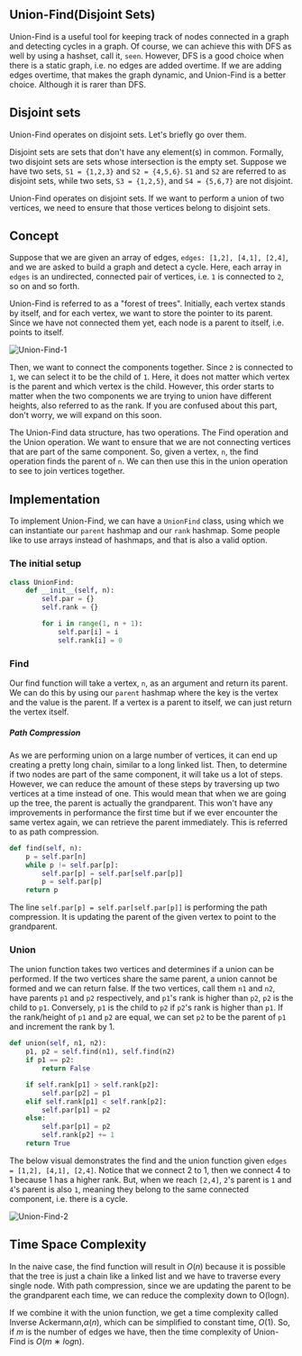 ## Union-Find(Disjoint Sets)

Union-Find is a useful tool for keeping track of nodes connected in a graph and detecting cycles in a graph. Of course, we can achieve this with DFS as well by using a hashset, call it, `seen`. However, DFS is a good choice when there is a static graph, i.e. no edges are added overtime. If we are adding edges overtime, that makes the graph dynamic, and Union-Find is a better choice. Although it is rarer than DFS.

## Disjoint sets

Union-Find operates on disjoint sets. Let's briefly go over them.

Disjoint sets are sets that don't have any element(s) in common. Formally, two disjoint sets are sets whose intersection is the empty set. Suppose we have two sets, `S1 = {1,2,3}` and `S2 = {4,5,6}`. `S1` and `S2` are referred to as disjoint sets, while two sets, `S3 = {1,2,5}`, and `S4 = {5,6,7}` are not disjoint.

Union-Find operates on disjoint sets. If we want to perform a union of two vertices, we need to ensure that those vertices belong to disjoint sets.

## Concept

Suppose that we are given an array of edges, `edges: [1,2], [4,1], [2,4]`, and we are asked to build a graph and detect a cycle. Here, each array in `edges` is an undirected, connected pair of vertices, i.e. `1` is connected to `2`, so on and so forth.

Union-Find is referred to as a "forest of trees". Initially, each vertex stands by itself, and for each vertex, we want to store the pointer to its parent. Since we have not connected them yet, each node is a parent to itself, i.e. points to itself.

![Union-Find-1](/Users/aoli/Desktop/自媒体/md/Union-Find/Union-Find-1.png)

Then, we want to connect the components together. Since `2` is connected to `1`, we can select it to be the child of `1`. Here, it does not matter which vertex is the parent and which vertex is the child. However, this order starts to matter when the two components we are trying to union have different heights, also referred to as the rank. If you are confused about this part, don't worry, we will expand on this soon.

The Union-Find data structure, has two operations. The Find operation and the Union operation. We want to ensure that we are not connecting vertices that are part of the same component. So, given a vertex, `n`, the find operation finds the parent of `n`. We can then use this in the union operation to see to join vertices together.



## Implementation

To implement Union-Find, we can have a `UnionFind` class, using which we can instantiate our `parent` hashmap and our `rank` hashmap. Some people like to use arrays instead of hashmaps, and that is also a valid option.

### The initial setup

```python
class UnionFind:
    def __init__(self, n):
        self.par = {}
        self.rank = {}

        for i in range(1, n + 1):
            self.par[i] = i
            self.rank[i] = 0
```

### Find

Our find function will take a vertex, `n`, as an argument and return its parent. We can do this by using our `parent` hashmap where the key is the vertex and the value is the parent. If a vertex is a parent to itself, we can just return the vertex itself.

##### Path Compression

As we are performing union on a large number of vertices, it can end up creating a pretty long chain, similar to a long linked list. Then, to determine if two nodes are part of the same component, it will take us a lot of steps. However, we can reduce the amount of these steps by traversing up two vertices at a time instead of one. This would mean that when we are going up the tree, the parent is actually the grandparent. This won't have any improvements in performance the first time but if we ever encounter the same vertex again, we can retrieve the parent immediately. This is referred to as path compression.

```python
def find(self, n):
    p = self.par[n]
    while p != self.par[p]:
        self.par[p] = self.par[self.par[p]]
        p = self.par[p]
    return p
```

The line `self.par[p] = self.par[self.par[p]]` is performing the path compression. It is updating the parent of the given vertex to point to the grandparent.

### Union

The union function takes two vertices and determines if a union can be performed. If the two vertices share the same parent, a union cannot be formed and we can return false. If the two vertices, call them `n1` and `n2`, have parents `p1` and `p2` respectively, and `p1`'s rank is higher than `p2`, `p2` is the child to `p1`. Conversely, `p1` is the child to `p2` if `p2`'s rank is higher than `p1`. If the rank/height of `p1` and `p2` are equal, we can set `p2` to be the parent of `p1` and increment the rank by 1.

```python
def union(self, n1, n2):
    p1, p2 = self.find(n1), self.find(n2)
    if p1 == p2:
        return False

    if self.rank[p1] > self.rank[p2]:
        self.par[p2] = p1
    elif self.rank[p1] < self.rank[p2]:
        self.par[p1] = p2
    else:
        self.par[p1] = p2
        self.rank[p2] += 1
    return True
```

The below visual demonstrates the find and the union function given `edges = [1,2], [4,1], [2,4]`. Notice that we connect 2 to 1, then we connect 4 to 1 because 1 has a higher rank. But, when we reach `[2,4]`, `2`'s parent is `1` and `4`'s parent is also `1`, meaning they belong to the same connected component, i.e. there is a cycle.

![Union-Find-2](/Users/aoli/Desktop/自媒体/md/Union-Find/Union-Find-2.png)

## Time Space Complexity

In the naive case, the find function will result in *O*(*n*) because it is possible that the tree is just a chain like a linked list and we have to traverse every single node. With path compression, since we are updating the parent to be the grandparent each time, we can reduce the complexity down to O(logn).

If we combine it with the union function, we get a time complexity called Inverse Ackermann,*α*(*n*), which can be simplified to constant time, *O*(1). So, if *m* is the number of edges we have, then the time complexity of Union-Find is *O*(*m* ∗ *l*o*g*n).

